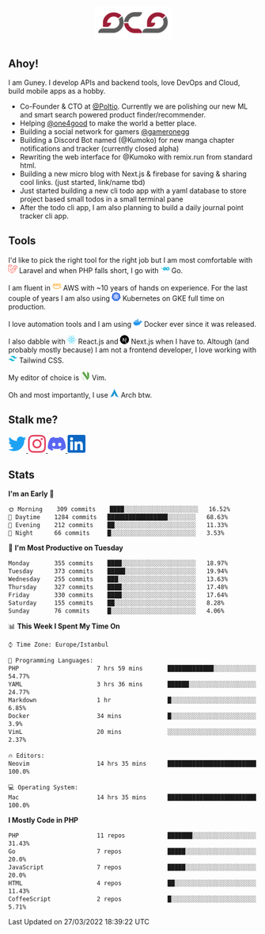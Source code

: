 <h1 align="center">
  <img src="https://raw.githubusercontent.com/gcg/gcg/master/gcg.png" alt="Guney Can Gokoglu" />
</h1>

## Ahoy!

I am Guney. I develop APIs and backend tools, love DevOps and Cloud, build mobile apps as a hobby.

- Co-Founder & CTO at [@Poltio](https://www.poltio.com). Currently we are polishing our new ML and smart search powered product finder/recommender.
- Helping [@one4good](https://one4good.com) to make the world a better place.
- Building a social network for gamers [@gameronegg](https://g1.gg)
- Building a Discord Bot named (@Kumoko) for new manga chapter notifications and tracker (currently closed alpha)
- Rewriting the web interface for @Kumoko with remix.run from standard html.
- Building a new micro blog with Next.js & firebase for saving & sharing cool links. (just started, link/name tbd)
- Just started building a new cli todo app with a yaml database to store project based small todos in a small terminal pane
- After the todo cli app, I am also planning to build a daily journal point tracker cli app.


## Tools

I'd like to pick the right tool for the right job but I am most comfortable with  <img src="https://raw.githubusercontent.com/gcg/gcg/master/assets/laravel.svg" alt="Laravel PHP" width="18" height="18" /> Laravel and when PHP falls short, I go with <img src="https://raw.githubusercontent.com/gcg/gcg/master/assets/go.svg" alt="Go" width="18" height="18" /> Go.

I am fluent in <img src="https://raw.githubusercontent.com/gcg/gcg/master/assets/amazonaws.svg" alt="AWS" width="18" height="18" /> AWS with ~10 years of hands on experience. For the last couple of years I am also using <img src="https://raw.githubusercontent.com/gcg/gcg/master/assets/kubernetes.svg" alt="GKE" height="18" width="18" /> Kubernetes on GKE full time on production.

I love automation tools and I am using <img src="https://raw.githubusercontent.com/gcg/gcg/master/assets/docker.svg" alt="Docker" width="18" height="18" /> Docker ever since it was released.

I also dabble with <img src="https://raw.githubusercontent.com/gcg/gcg/master/assets/react.svg" alt="React.js" width="18" height="18" /> React.js and <img src="https://raw.githubusercontent.com/gcg/gcg/master/assets/nextdotjs.svg" alt="Next.js" width="18" height="18" /> Next.js when I have to.
Altough (and probably mostly because) I am not a frontend developer, I love working with <img src="https://raw.githubusercontent.com/gcg/gcg/master/assets/tailwindcss.svg" alt="Tailwind CSS" width="18" height="18" /> Tailwind CSS.

My editor of choice is <img src="https://raw.githubusercontent.com/gcg/gcg/master/assets/neovim.svg" alt="NeoVim" width="18" height="18" /> Vim.

Oh and most importantly, I use <img src="https://raw.githubusercontent.com/gcg/gcg/master/assets/archlinux.svg" alt="Arch Linux" width="18" height="18" /> Arch btw.


## Stalk me?

<a href="https://twitter.com/gcg" target="_blank" >
    <img src="https://raw.githubusercontent.com/gcg/gcg/master/assets/twitter.svg" width="36" height="36" alt="@gcg" />
</a>

<a href="https://instagram.com/gcg" target="_blank">
    <img src="https://raw.githubusercontent.com/gcg/gcg/master/assets/instagram.svg" alt="@gcg" width="36" height="36" />
</a>

<a href="https://discord.gg/SMcJHkX4r7" target="_blank">
    <img src="https://raw.githubusercontent.com/gcg/gcg/master/assets/discord.svg" alt="gcg#3057" width="36" height="36" />
</a>

<a href="https://www.linkedin.com/in/guneycan/" target="_blank">
    <img src="https://raw.githubusercontent.com/gcg/gcg/master/assets/linkedin.svg" alt="LinkedIn" width="36" height="36" />
</a>

## Stats

<!--START_SECTION:waka-->
**I'm an Early 🐤** 

```text
🌞 Morning    309 commits    ████░░░░░░░░░░░░░░░░░░░░░   16.52% 
🌆 Daytime    1284 commits   █████████████████░░░░░░░░   68.63% 
🌃 Evening    212 commits    ██░░░░░░░░░░░░░░░░░░░░░░░   11.33% 
🌙 Night      66 commits     █░░░░░░░░░░░░░░░░░░░░░░░░   3.53%

```
📅 **I'm Most Productive on Tuesday** 

```text
Monday       355 commits    ████░░░░░░░░░░░░░░░░░░░░░   18.97% 
Tuesday      373 commits    █████░░░░░░░░░░░░░░░░░░░░   19.94% 
Wednesday    255 commits    ███░░░░░░░░░░░░░░░░░░░░░░   13.63% 
Thursday     327 commits    ████░░░░░░░░░░░░░░░░░░░░░   17.48% 
Friday       330 commits    ████░░░░░░░░░░░░░░░░░░░░░   17.64% 
Saturday     155 commits    ██░░░░░░░░░░░░░░░░░░░░░░░   8.28% 
Sunday       76 commits     █░░░░░░░░░░░░░░░░░░░░░░░░   4.06%

```


📊 **This Week I Spent My Time On** 

```text
⌚︎ Time Zone: Europe/Istanbul

💬 Programming Languages: 
PHP                      7 hrs 59 mins       █████████████░░░░░░░░░░░░   54.77% 
YAML                     3 hrs 36 mins       ██████░░░░░░░░░░░░░░░░░░░   24.77% 
Markdown                 1 hr                █░░░░░░░░░░░░░░░░░░░░░░░░   6.85% 
Docker                   34 mins             █░░░░░░░░░░░░░░░░░░░░░░░░   3.9% 
VimL                     20 mins             ░░░░░░░░░░░░░░░░░░░░░░░░░   2.37%

🔥 Editors: 
Neovim                   14 hrs 35 mins      █████████████████████████   100.0%

💻 Operating System: 
Mac                      14 hrs 35 mins      █████████████████████████   100.0%

```

**I Mostly Code in PHP** 

```text
PHP                      11 repos            ███████░░░░░░░░░░░░░░░░░░   31.43% 
Go                       7 repos             █████░░░░░░░░░░░░░░░░░░░░   20.0% 
JavaScript               7 repos             █████░░░░░░░░░░░░░░░░░░░░   20.0% 
HTML                     4 repos             ██░░░░░░░░░░░░░░░░░░░░░░░   11.43% 
CoffeeScript             2 repos             █░░░░░░░░░░░░░░░░░░░░░░░░   5.71%

```



 Last Updated on 27/03/2022 18:39:22 UTC
<!--END_SECTION:waka-->
